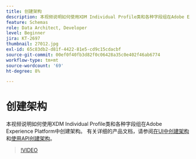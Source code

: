```yaml
---
title: 创建架构
description: 本视频说明如何使用XDM Individual Profile类和各种字段组在Adobe Experience Platform中创建架构。
feature: Schemas
role: Data Architect, Developer
level: Beginner
jira: KT-2697
thumbnail: 27012.jpg
exl-id: 65c83db2-d81f-4422-81e5-cd9c15cdacbf
source-git-commit: 00ef0f40fb3d82f0c06428a35c0e402f46ab6774
workflow-type: tm+mt
source-wordcount: '69'
ht-degree: 8%

---
```


# 创建架构

本视频说明如何使用XDM Individual Profile类和各种字段组在Adobe Experience Platform中创建架构。 有关详细的产品文档，请参阅[在UI中创建架构](https://experienceleague.adobe.com/docs/experience-platform/xdm/tutorials/create-schema-ui.html?lang=zh-Hans)和[使用API创建架构](https://experienceleague.adobe.com/docs/experience-platform/xdm/tutorials/create-schema-api.html?lang=zh-Hans)。

>[!VIDEO](https://video.tv.adobe.com/v/27012?learn=on)